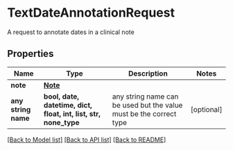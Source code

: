 # TextDateAnnotationRequest

A request to annotate dates in a clinical note

## Properties
Name | Type | Description | Notes
------------ | ------------- | ------------- | -------------
**note** | [**Note**](Note.md) |  | 
**any string name** | **bool, date, datetime, dict, float, int, list, str, none_type** | any string name can be used but the value must be the correct type | [optional]

[[Back to Model list]](../README.md#documentation-for-models) [[Back to API list]](../README.md#documentation-for-api-endpoints) [[Back to README]](../README.md)


